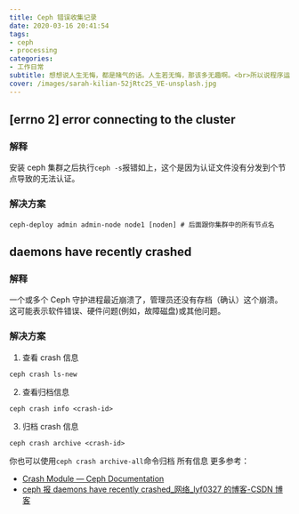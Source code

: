 ```yaml
---
title: Ceph 错误收集记录
date: 2020-03-16 20:41:54
tags:
- ceph
- processing
categories:
- 工作日常
subtitle: 想想说人生无悔，都是赌气的话。人生若无悔，那该多无趣啊。<br>所以说程序运行遇到报错是很正常的一件事。😜
cover: /images/sarah-kilian-52jRtc2S_VE-unsplash.jpg
---
```

## [errno 2] error connecting to the cluster
### 解释
安装 ceph 集群之后执行`ceph -s`报错如上，这个是因为认证文件没有分发到个节点导致的无法认证。
### 解决方案
```plain
ceph-deploy admin admin-node node1 [noden] # 后面跟你集群中的所有节点名
```
## daemons have recently crashed
### 解释
一个或多个 Ceph 守护进程最近崩溃了，管理员还没有存档（确认）这个崩溃。这可能表示软件错误、硬件问题(例如，故障磁盘)或其他问题。
### 解决方案
1. 查看 crash 信息
```plain
ceph crash ls-new
```
2. 查看归档信息
```plain
ceph crash info <crash-id>
```
3. 归档 crash 信息
```plain
ceph crash archive <crash-id>
```
你也可以使用`ceph crash archive-all`命令归档 所有信息
更多参考：
- [Crash Module — Ceph Documentation](https://docs.ceph.com/docs/master/mgr/crash/)
- [ceph 报 daemons have recently crashed_网络_lyf0327 的博客-CSDN 博客](https://blog.csdn.net/lyf0327/article/details/103315698/)